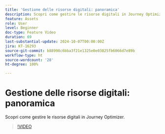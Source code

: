 ```yaml
---
title: 'Gestione delle risorse digitali: panoramica'
description: Scopri come gestire le risorse digitali in Journey Optimizer.
feature: Assets
role: User
level: Beginner
doc-type: Feature Video
duration: 69
last-substantial-update: 2024-10-07T00:00:00Z
jira: KT-16293
source-git-commit: b88998c6bba3f21e1325e0e03025fb6066d7e89b
workflow-type: ht
source-wordcount: '28'
ht-degree: 100%

---
```



# Gestione delle risorse digitali: panoramica

Scopri come gestire le risorse digitali in Journey Optimizer.

>[!VIDEO](https://video.tv.adobe.com/v/3432674/?learn=on)
